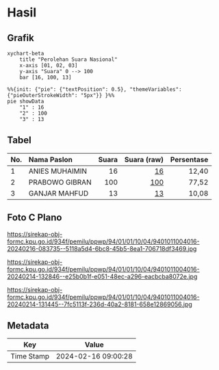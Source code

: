 # Hasil

## Grafik

```mermaid
xychart-beta
    title "Perolehan Suara Nasional"
    x-axis [01, 02, 03]
    y-axis "Suara" 0 --> 100
    bar [16, 100, 13]
```

```mermaid
%%{init: {"pie": {"textPosition": 0.5}, "themeVariables": {"pieOuterStrokeWidth": "5px"}} }%%
pie showData
    "1" : 16
    "2" : 100
    "3" : 13
```

## Tabel

| No. | Nama Paslon    | Suara | Suara (raw) | Persentase |
|:--- |:-------------- | -----:| -----------:| ----------:|
| 1   | ANIES MUHAIMIN | 16    | [16][p-1]   | 12,40      |
| 2   | PRABOWO GIBRAN | 100   | [100][p-2]  | 77,52      |
| 3   | GANJAR MAHFUD  | 13    | [13][p-3]   | 10,08      |


[p-1]: https://github.com/gigit-pemilu/pemilu-2024/blob/main/pilpres/hitung-suara/sub/94-papua-tengah/sub/01-nabire/sub/01-nabire/sub/1004-girimulyo/sub/016-tps/sub/paslon-1.txt
[p-2]: https://github.com/gigit-pemilu/pemilu-2024/blob/main/pilpres/hitung-suara/sub/94-papua-tengah/sub/01-nabire/sub/01-nabire/sub/1004-girimulyo/sub/016-tps/sub/paslon-2.txt
[p-3]: https://github.com/gigit-pemilu/pemilu-2024/blob/main/pilpres/hitung-suara/sub/94-papua-tengah/sub/01-nabire/sub/01-nabire/sub/1004-girimulyo/sub/016-tps/sub/paslon-3.txt

## Foto C Plano

https://sirekap-obj-formc.kpu.go.id/934f/pemilu/ppwp/94/01/01/10/04/9401011004016-20240216-083735--5118a5d4-6bc8-45b5-8ea1-706718df3469.jpg

https://sirekap-obj-formc.kpu.go.id/934f/pemilu/ppwp/94/01/01/10/04/9401011004016-20240214-132846--e25b0b1f-e051-48ec-a296-eacbcba8072e.jpg

https://sirekap-obj-formc.kpu.go.id/934f/pemilu/ppwp/94/01/01/10/04/9401011004016-20240214-131445--7fc5113f-236d-40a2-8181-658e12869056.jpg


## Metadata

| Key        | Value               |
| ---------- | ------------------- |
| Time Stamp | 2024-02-16 09:00:28 |



